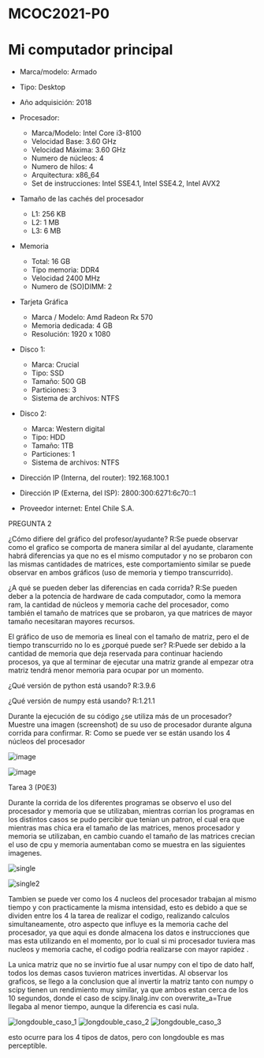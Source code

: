 # MCOC2021-P0

# Mi computador principal

* Marca/modelo: Armado
* Tipo: Desktop
* Año adquisición: 2018
* Procesador:
  * Marca/Modelo: Intel Core i3-8100
  * Velocidad Base: 3.60 GHz
  * Velocidad Máxima: 3.60 GHz
  * Numero de núcleos: 4 
  * Numero de hilos: 4
  * Arquitectura: x86_64
  * Set de instrucciones: Intel SSE4.1, Intel SSE4.2, Intel AVX2
* Tamaño de las cachés del procesador
  * L1: 256 KB
  * L2: 1 MB
  * L3: 6 MB
* Memoria 
  * Total: 16 GB
  * Tipo memoria: DDR4
  * Velocidad 2400 MHz 
  * Numero de (SO)DIMM: 2
* Tarjeta Gráfica
  * Marca / Modelo: Amd Radeon Rx 570
  * Memoria dedicada: 4 GB
  * Resolución: 1920 x 1080
* Disco 1: 
  * Marca: Crucial
  * Tipo: SSD
  * Tamaño: 500 GB
  * Particiones: 3
  * Sistema de archivos: NTFS
* Disco 2: 
  * Marca: Western digital
  * Tipo: HDD
  * Tamaño: 1TB
  * Particiones: 1
  * Sistema de archivos: NTFS

  
* Dirección IP (Interna, del router): 192.168.100.1
* Dirección IP (Externa, del ISP): 2800:300:6271:6c70::1
* Proveedor internet: Entel Chile S.A.

PREGUNTA 2

¿Cómo difiere del gráfico del profesor/ayudante?
 R:Se puede observar como el grafico se comporta de manera similar al del ayudante, claramente habrá diferencias ya que no es   el mismo computador y no se probaron con las mismas cantidades de matrices, este comportamiento similar se puede observar en ambos gráficos (uso de memoria y tiempo transcurrido).

¿A qué se pueden deber las diferencias en cada corrida?
 R:Se pueden deber a la potencia de hardware de cada computador, como la memora ram, la cantidad de núcleos y memoria cache del procesador, como también el tamaño de matrices que se probaron, ya que matrices de mayor tamaño necesitaran mayores recursos.

El gráfico de uso de memoria es lineal con el tamaño de matriz, pero el de tiempo transcurrido no lo es ¿porqué puede ser?
 R:Puede ser debido a la cantidad de memoria que deja reservada para continuar haciendo procesos, ya que al terminar de ejecutar una matriz grande al empezar otra matriz tendrá menor memoria para ocupar por un momento.

¿Qué versión de python está usando?
 R:3.9.6
 
¿Qué versión de numpy está usando?
 R:1.21.1

Durante la ejecución de su código ¿se utiliza más de un procesador? Muestre una imagen (screenshot) de su uso de procesador durante alguna corrida para confirmar. 
 R: Como se puede ver se están usando los 4 núcleos del procesador
 
 ![image](https://user-images.githubusercontent.com/88348645/128414845-eb59632c-f5e4-4eb4-af60-307d25af9d1c.png)
 
 
 ![image](https://user-images.githubusercontent.com/88348645/128416213-c4afa072-7d8e-4a88-9216-aaa80c392212.png)
 
 Tarea 3 (P0E3)
 
 Durante la corrida de los diferentes programas se observo el uso del procesador y memoria que se utilizaban, mientras corrian los programas en los distintos casos se pudo percibir que tenian un patron, el cual era que mientras mas chica era el tamaño de las matrices, menos procesador y memoria se utilizaban, en cambio cuando el tamaño de las matrices crecian el uso de cpu y memoria aumentaban como se muestra en las siguientes imagenes.
 
 ![single](https://user-images.githubusercontent.com/88348645/129987950-30c94d85-42f1-452e-be56-1dd9a0f61126.png)
 
 ![single2](https://user-images.githubusercontent.com/88348645/129987958-87b816c2-e395-430c-ba24-0cf023a6a39c.png)

Tambien se puede ver como los 4 nucleos del procesador trabajan al mismo tiempo y con practicamente la misma intensidad, esto es debido a que se dividen entre los 4 la tarea de realizar el codigo, realizando calculos simultaneamente, otro aspecto que influye es la memoria cache del procesador, ya que aqui es donde almacena los datos e instrucciones que mas esta utilizando en el momento, por lo cual si mi procesador tuviera mas nucleos y memoria cache, el codigo podria realizarse con mayor rapidez .

La unica matriz que no se invirtio fue al usar numpy con el tipo de dato half, todos los demas casos tuvieron matrices invertidas.
Al observar los graficos, se llego a la conclusion que al invertir la matriz tanto con numpy o scipy tienen un rendimiento muy similar, ya que ambos estan cerca de los 10 segundos, donde el caso de scipy.linalg.inv con overwrite_a=True llegaba al menor tiempo, aunque la diferencia es casi nula.

![longdouble_caso_1](https://user-images.githubusercontent.com/88348645/129989567-b00d7643-46db-43ea-acf4-495ff6cf6df9.png)
![longdouble_caso_2](https://user-images.githubusercontent.com/88348645/129989573-d7e4f5c5-e9e5-42ea-a5e4-97c2b9efc0d5.png)
![longdouble_caso_3](https://user-images.githubusercontent.com/88348645/129989576-0e3720f6-5379-41f3-ba2b-6c1d5b57bc35.png)
 
esto ocurre para los 4 tipos de datos, pero con longdouble es mas perceptible.
